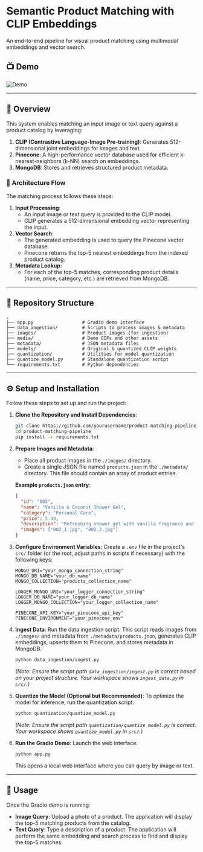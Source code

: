 # Semantic Product Matching with CLIP Embeddings

An end-to-end pipeline for visual product matching using multimodal embeddings and vector search.

## 📺 Demo

![Demo](./media/full_demo.gif)

---

## 🚀 Overview

This system enables matching an input image or text query against a product catalog by leveraging:

1.  **CLIP (Contrastive Language-Image Pre-training)**: Generates 512-dimensional joint embeddings for images and text.
2.  **Pinecone**: A high-performance vector database used for efficient k-nearest-neighbors (k-NN) search on embeddings.
3.  **MongoDB**: Stores and retrieves structured product metadata.

### 🔄 Architecture Flow

The matching process follows these steps:

1.  **Input Processing**:
    *   An input image or text query is provided to the CLIP model.
    *   CLIP generates a 512-dimensional embedding vector representing the input.
2.  **Vector Search**:
    *   The generated embedding is used to query the Pinecone vector database.
    *   Pinecone returns the top-5 nearest embeddings from the indexed product catalog.
3.  **Metadata Lookup**:
    *   For each of the top-5 matches, corresponding product details (name, price, category, etc.) are retrieved from MongoDB.

---

## 📂 Repository Structure

```
.
├── app.py                  # Gradio demo interface
├── data_ingestion/         # Scripts to process images & metadata
├── images/                 # Product images (for ingestion)
├── media/                  # Demo GIFs and other assets
├── metadata/               # JSON metadata files
├── models/                 # Original & quantized CLIP weights
├── quantization/           # Utilities for model quantization
├── quantize_model.py       # Standalone quantization script
└── requirements.txt        # Python dependencies
```

---

## ⚙️ Setup and Installation

Follow these steps to set up and run the project:

1.  **Clone the Repository and Install Dependencies**:
    ```bash
    git clone https://github.com/yourusername/product-matching-pipeline.git
    cd product-matching-pipeline
    pip install -r requirements.txt
    ```

2.  **Prepare Images and Metadata**:
    *   Place all product images in the `./images/` directory.
    *   Create a single JSON file named `products.json` in the `./metadata/` directory. This file should contain an array of product entries.

    **Example `products.json` entry**:
    ```json
    {
      "id": "002",
      "name": "Vanilla & Coconut Shower Gel",
      "category": "Personal Care",
      "price": 5.49,
      "description": "Refreshing shower gel with vanilla fragrance and coconut extracts.",
      "images": ["002_1.jpg", "002_2.jpg"]
    }
    ```

3.  **Configure Environment Variables**:
    Create a `.env` file in the project's `src/` folder (or the root, adjust paths in scripts if necessary) with the following keys:
    ```env
    MONGO_URI="your_mongo_connection_string"
    MONGO_DB_NAME="your_db_name"
    MONGO_COLLECTION="products_collection_name"

    LOGGER_MONGO_URI="your_logger_connection_string"
    LOGGER_DB_NAME="your_logger_db_name"
    LOGGER_MONGO_COLLECTION="your_logger_collection_name"

    PINECONE_API_KEY="your_pinecone_api_key"
    PINECONE_ENVIRONMENT="your_pinecone_env"
    ```

4.  **Ingest Data**:
    Run the data ingestion script. This script reads images from `./images/` and metadata from `./metadata/products.json`, generates CLIP embeddings, upserts them to Pinecone, and stores metadata in MongoDB.
    ```bash
    python data_ingestion/ingest.py
    ```
    *(Note: Ensure the script path `data_ingestion/ingest.py` is correct based on your project structure. Your workspace shows `ingest_data.py` in `src/`.)*

5.  **Quantize the Model (Optional but Recommended)**:
    To optimize the model for inference, run the quantization script:
    ```bash
    python quantization/quantize_model.py
    ```
    *(Note: Ensure the script path `quantization/quantize_model.py` is correct. Your workspace shows `quantize_model.py` in `src/`.)*

6.  **Run the Gradio Demo**:
    Launch the web interface:
    ```bash
    python app.py
    ```
    This opens a local web interface where you can query by image or text.

---

## 📝 Usage

Once the Gradio demo is running:

*   **Image Query**: Upload a photo of a product. The application will display the top-5 matching products from the catalog.
*   **Text Query**: Type a description of a product. The application will perform the same embedding and search process to find and display the top-5 matches.
